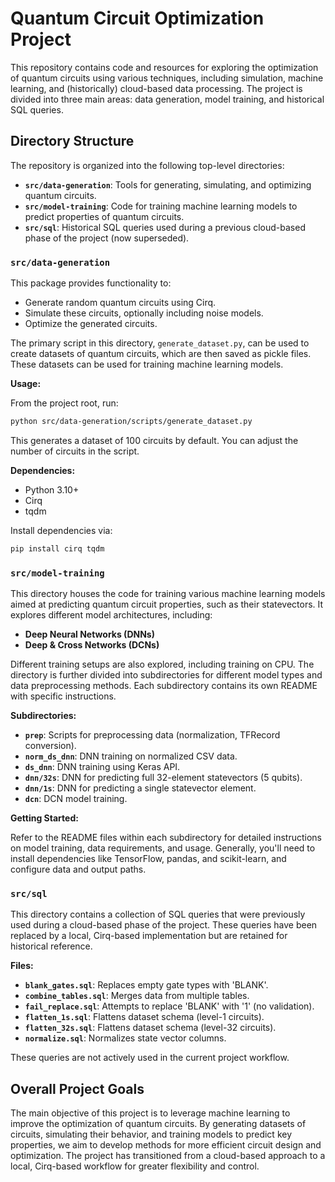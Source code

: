 # Quantum Circuit Optimization Project

This repository contains code and resources for exploring the optimization of quantum circuits using various techniques, including simulation, machine learning, and (historically) cloud-based data processing. The project is divided into three main areas: data generation, model training, and historical SQL queries.

## Directory Structure

The repository is organized into the following top-level directories:

-   **`src/data-generation`**:  Tools for generating, simulating, and optimizing quantum circuits.
-   **`src/model-training`**:  Code for training machine learning models to predict properties of quantum circuits.
-   **`src/sql`**:  Historical SQL queries used during a previous cloud-based phase of the project (now superseded).

### `src/data-generation`

This package provides functionality to:

-   Generate random quantum circuits using Cirq.
-   Simulate these circuits, optionally including noise models.
-   Optimize the generated circuits.

The primary script in this directory, `generate_dataset.py`, can be used to create datasets of quantum circuits, which are then saved as pickle files. These datasets can be used for training machine learning models.

**Usage:**

From the project root, run:

```bash
python src/data-generation/scripts/generate_dataset.py
```

This generates a dataset of 100 circuits by default. You can adjust the number of circuits in the script.

**Dependencies:**

-   Python 3.10+
-   Cirq
-   tqdm

Install dependencies via:

```bash
pip install cirq tqdm
```

### `src/model-training`

This directory houses the code for training various machine learning models aimed at predicting quantum circuit properties, such as their statevectors. It explores different model architectures, including:

-   **Deep Neural Networks (DNNs)**
-   **Deep & Cross Networks (DCNs)**

Different training setups are also explored, including training on CPU. The directory is further divided into subdirectories for different model types and data preprocessing methods. Each subdirectory contains its own README with specific instructions.

**Subdirectories:**

*   **`prep`**: Scripts for preprocessing data (normalization, TFRecord conversion).
*   **`norm_ds_dnn`**: DNN training on normalized CSV data.
*   **`ds_dnn`**: DNN training using Keras API.
*   **`dnn/32s`**: DNN for predicting full 32-element statevectors (5 qubits).
*   **`dnn/1s`**: DNN for predicting a single statevector element.
*   **`dcn`**: DCN model training.

**Getting Started:**

Refer to the README files within each subdirectory for detailed instructions on model training, data requirements, and usage. Generally, you'll need to install dependencies like TensorFlow, pandas, and scikit-learn, and configure data and output paths.

### `src/sql`

This directory contains a collection of SQL queries that were previously used during a cloud-based phase of the project. These queries have been replaced by a local, Cirq-based implementation but are retained for historical reference.

**Files:**

-   **`blank_gates.sql`**: Replaces empty gate types with 'BLANK'.
-   **`combine_tables.sql`**: Merges data from multiple tables.
-   **`fail_replace.sql`**: Attempts to replace 'BLANK' with '1' (no validation).
-   **`flatten_1s.sql`**: Flattens dataset schema (level-1 circuits).
-   **`flatten_32s.sql`**: Flattens dataset schema (level-32 circuits).
-   **`normalize.sql`**: Normalizes state vector columns.

These queries are not actively used in the current project workflow.

## Overall Project Goals

The main objective of this project is to leverage machine learning to improve the optimization of quantum circuits. By generating datasets of circuits, simulating their behavior, and training models to predict key properties, we aim to develop methods for more efficient circuit design and optimization. The project has transitioned from a cloud-based approach to a local, Cirq-based workflow for greater flexibility and control.